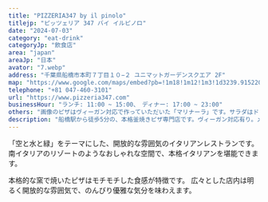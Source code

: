 ```yaml
---
title: "PIZZERIA347 by il pinolo"
titlejp: "ピッツェリア 347 バイ イルピノロ"
date: "2024-07-03"
category: "eat-drink"
categoryJp: "飲食店"
area: "japan"
areaJp: "日本"
avator: "7.webp"
address: "千葉県船橋市本町７丁目１０−２ ユニマットガーデンスクエア 2F"
map: "https://www.google.com/maps/embed?pb=!1m18!1m12!1m3!1d3239.915220778033!2d139.98088754146974!3d35.70370382885123!2m3!1f0!2f0!3f0!3m2!1i1024!2i768!4f13.1!3m3!1m2!1s0x60188079580e4021%3A0xa52a20ca15afeb08!2sPizzeria%20347!5e0!3m2!1sja!2sjp!4v1720063750683!5m2!1sja!2sjp"
telephone: "+81 047-460-3101"
url: "https://www.pizzeria347.com"
businessHour: "ランチ: 11:00 ~ 15:00、　ディナー: 17:00 ~ 23:00"
others: "画像のピザはヴィーガン対応で作っていただいた「マリナーラ」です。サラダはドレッシングを「ヴィネグレット」でヴィーガンになります。ジェラートは乳製品の使用有りのベジタリアンです。"
description: "船橋駅から徒歩5分の、本格釜焼きピザ専門店です。ヴィーガン対応有り。メニューにはないピザを作って貰えます。"
---
```


「空と水と緑」をテーマにした、開放的な雰囲気のイタリアンレストランです。
南イタリアのリゾートのようなおしゃれな空間で、本格イタリアンを堪能できます。

本格的な窯で焼いたピザはモチモチした食感が特徴です。
広々とした店内は明るく開放的な雰囲気で、のんびり優雅な気分を味わえます。
